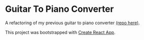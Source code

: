 # Guitar To Piano Converter

A refactoring of my previous guitar to piano converter [(repo here)](https://github.com/cwklausing/guitar_to_piano).

This project was bootstrapped with [Create React App](https://github.com/facebookincubator/create-react-app).
